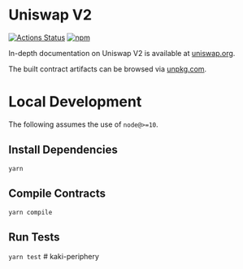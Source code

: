 # Uniswap V2

[![Actions Status](https://github.com/VenomProtocol/venomswap-periphery/workflows/CI/badge.svg)](https://github.com/VenomProtocol/venomswap-periphery/actions)
[![npm](https://img.shields.io/npm/v/@venomswap/periphery?style=flat-square)](https://npmjs.com/package/@venomswap/periphery)

In-depth documentation on Uniswap V2 is available at [uniswap.org](https://uniswap.org/docs).

The built contract artifacts can be browsed via [unpkg.com](https://unpkg.com/browse/@venomswap/periphery@latest/).

# Local Development

The following assumes the use of `node@>=10`.

## Install Dependencies

`yarn`

## Compile Contracts

`yarn compile`

## Run Tests

`yarn test`
#   k a k i - p e r i p h e r y  
 